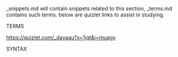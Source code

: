 _snippets.md will contain snippets related to this section, _terms.md contains such terms. below are quizlet links to assist in studying. 


TERMS 

https://quizlet.com/_dayaau?x=1jqt&i=muagy

SYNTAX 


